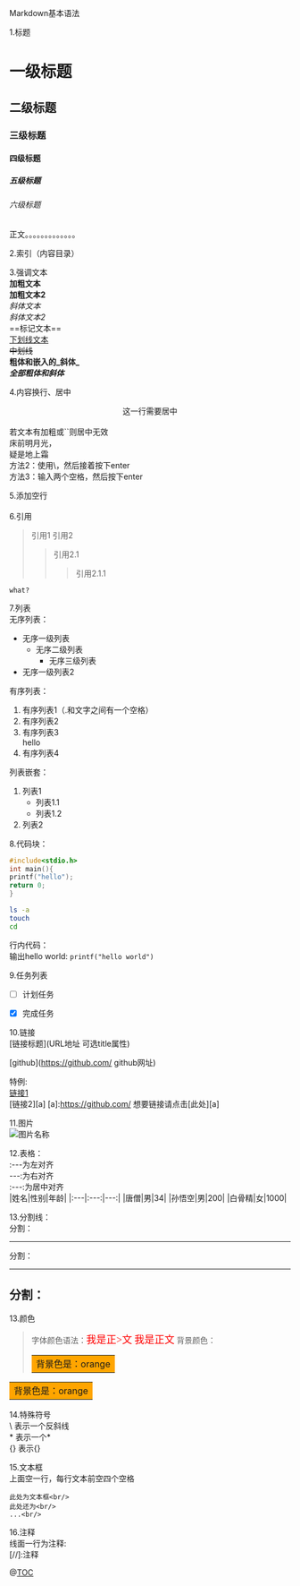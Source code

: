 Markdown基本语法

1.标题
# 一级标题
## 二级标题
### 三级标题
#### 四级标题
##### 五级标题
###### 六级标题
正文。。。。。。。。。。。。。

2.索引（内容目录）

3.强调文本<br/>
**加粗文本**<br/>
__加粗文本2__<br/>
*斜体文本*<br/>
_斜体文本2_<br/>
==标记文本==<br/>
<u>下划线文本</u> <br/>
~~中划线~~<br/>
**粗体和嵌入的_斜体_**<br/>
***全部粗体和斜体***<br/>




4.内容换行、居中
<center>这一行需要居中</center><br/>
若文本有加粗或``则居中无效<br/>
床前明月光，<br/>疑是地上霜<br/>
方法2：使用\，然后接着按下enter<br/>
方法3：输入两个空格，然后按下enter<br/>

5.添加空行
<br/>
<br/>
6.引用

> 引用1
> 引用2
> > 引用2.1
> > > 引用2.1.1
```
what?
```

7.列表<br/>
无序列表：<br/>
- 无序一级列表
	* 无序二级列表
		+ 无序三级列表
- 无序一级列表2


有序列表：<br/>
1. 有序列表1（.和文字之间有一个空格）
2. 有序列表2
3. 有序列表3<br/>hello
4. 有序列表4

列表嵌套：<br/>
1. 列表1
	- 列表1.1
	- 列表1.2
2. 列表2

8.代码块：<br/>
```c
#include<stdio.h>
int main(){
printf("hello");
return 0;
}
```
```bash
ls -a
touch
cd
```
行内代码：<br/>
输出hello world: `printf("hello world")`

9.任务列表<br/>
- [ ] 计划任务
- [x] 完成任务


10.链接<br/>
[链接标题](URL地址 可选title属性)<br/>

[github](https://github.com/ github网址)

特例:<br/>
[链接1](https://github.com/)<br/>
[链接2][a]
[a]:https://github.com/
想要链接请点击[此处][a]

11.图片<br/>
![图片名称](图片地址)

12.表格：<br/>
:---为左对齐<br/>
---:为右对齐<br/>
:---:为居中对齐<br/>
|姓名|性别|年龄|
|:---|:---:|---:|
|唐僧|男|34|
|孙悟空|男|200|
|白骨精|女|1000|

13.分割线：<br/>
分割：<br/>
***
分割：<br/>
___

分割：<br/>
---

13.颜色<br/>

> 字体颜色语法：<font face='黑体' color=#ff0000 size=4>我是正>文</font>
<font face='黑体' color=#ff0000 size=4>我是正文</font>
> 背景颜色：<table><tr><td bgcolor=orange>背景色是：orange</td></tr></table>
<table><tr><td bgcolor=orange>背景色是：orange</td></tr></table>

14.特殊符号<br/>
\\ 表示一个反斜线<br/>
\* 表示一个*<br/>
\{\} 表示{}<br/>

15.文本框<br/>
上面空一行，每行文本前空四个空格

    此处为文本框<br/>
    此处还为<br/>
    ...<br/>

16.注释<br/>
线面一行为注释:<br/>
[//]:注释


@[TOC](目录)
